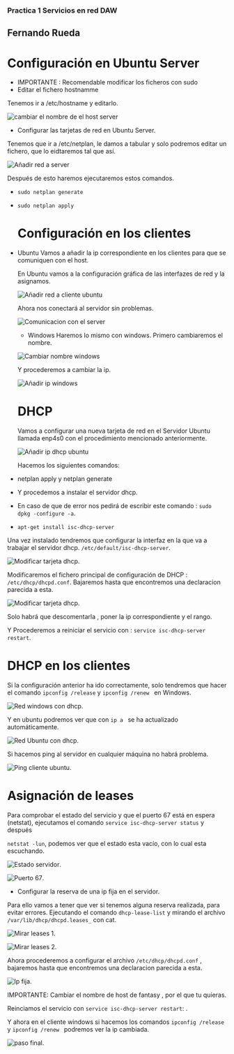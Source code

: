 ### Practica 1 Servicios en red DAW
## Fernando Rueda

# Configuración en Ubuntu Server
 - IMPORTANTE : Recomendable modificar los ficheros con sudo
 - Editar el fichero hostnamme

 Tenemos ir a /etc/hostname y editarlo.

 ![cambiar el nombre de el host server](/capturaspractica1/hostname.PNG)

 - Configurar las tarjetas de red en Ubuntu Server.

 Tenemos que ir a /etc/netplan, le damos a tabular y solo podremos editar un fichero, que lo eidtaremos tal que así.

 ![Añadir red a server ](/capturaspractica1/asignarred.PNG)

 Después de esto haremos ejecutaremos estos comandos.
 - ```sudo netplan generate```
 - ```sudo netplan apply```

    # Configuración en los clientes 

 - Ubuntu 
    Vamos a añadir la ip correspondiente en los clientes para que se comuniquen con el host.

    En Ubuntu vamos a la configuración gráfica de las interfazes de red y la asignamos.

     ![Añadir red a cliente ubuntu ](/capturaspractica1/cambioredfijaubuntu.PNG)

     Ahora nos conectará al servidor sin problemas.

     ![Comunicacion con el server](/capturaspractica1/exitoubuntu.PNG)

     - Windows 
    Haremos lo mismo con windows. Primero cambiaremos el nombre.

     ![Cambiar nombre windows ](/capturaspractica1/cambionombrewindows.PNG)

     Y procederemos a cambiar la ip.

     ![Añadir ip windows](/capturaspractica1/cambioredwindows.PNG)



    # DHCP 
    Vamos a configurar una nueva tarjeta de red en el Servidor Ubuntu llamada enp4s0 con el procedimiento mencionado anteriormente.

    ![Añadir ip dhcp ubuntu](/capturaspractica1/redserverubuntu.PNG)

    Hacemos los siguientes comandos: 

- netplan apply y netplan generate

 - Y procedemos a instalar el servidor dhcp.

 - En caso de que de error nos pedirá de escribir este comando : ```sudo dpkg -configure -a```.

- ```apt-get install isc-dhcp-server```

Una vez instalado tendremos que configurar la interfaz en la que va a trabajar el servidor dhcp.
 ```/etc/default/isc-dhcp-server```.

  ![Modificar tarjeta dhcp ](/capturaspractica1/ficheroiscdhcpserver.PNG).

  Modificaremos el fichero principal  de configuración de DHCP :  ```/etc/dhcp/dhcpd.conf```. Bajaremos hasta que encontremos una declaracion parecida a esta.

   ![Modificar tarjeta dhcp ](/capturaspractica1/definiciondesubredserver.PNG).

   Solo habrá que descomentarla , poner la ip correspondiente y el rango.

   Y Procederemos a reiniciar el servicio con : ```service isc-dhcp-server restart```.


  # DHCP en los clientes

  Si la configuración anterior ha ido correctamente, solo tendremos que hacer el comando  ```ipconfig /release``` y ```ipconfig /renew ``` en Windows.
 
![Red windows con dhcp ](/capturaspractica1/renewwindows.PNG).



  Y en ubuntu podremos ver que con ```ip a ``` se ha actualizado automáticamente.

  ![Red Ubuntu con dhcp ](/capturaspractica1/ipaubuntu.PNG).

  Si hacemos ping al servidor en cualquier máquina no habrá problema.

  
 ![Ping cliente ubuntu](/capturaspractica1/pinclienteubuntu.PNG).

  # Asignación de leases   

  
Para comprobar el estado del servicio y que el puerto 67 está en espera (netstat), ejecutamos el comando ```service isc-dhcp-server status``` y después

```netstat -lun```, podemos ver que el estado esta vacío, con lo cual esta escuchando.

![Estado servidor](/capturaspractica1/estadoservidor.PNG).

![Puerto 67 ](/capturaspractica1/puerto67.PNG).

- Configurar la reserva de una ip fija en el servidor.

 Para ello vamos a tener que ver si tenemos alguna reserva realizada, para evitar errores. Ejecutando el comando ```dhcp-lease-list``` y mirando el archivo ```/var/lib/dhcp/dhcpd.leases_``` con cat.

 ![Mirar leases 1](/capturaspractica1/capturacomandoipfija1.PNG).

![Mirar leases 2 ](/capturaspractica1/capturacomandoipfija2.PNG).

Ahora procederemos a configurar el archivo ```/etc/dhcp/dhcpd.conf``` , bajaremos hasta que encontremos una declaracion parecida a esta.

![Ip fija](/capturaspractica1/ipreservada.PNG).


IMPORTANTE: Cambiar el nombre de host de fantasy , por el que tu quieras.

Reinciamos el servicio con ```service isc-dhcp-server restart```: .

Y ahora en el cliente windows si hacemos los comandos ```ipconfig /release``` y ```ipconfig /renew ``` podremos ver la ip cambiada.

![paso final](/capturaspractica1/exito.PNG).


